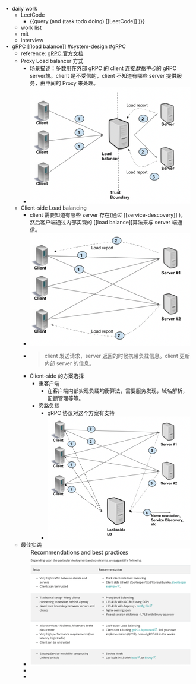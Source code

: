 - daily work
	- LeetCode
		- {{query (and (task todo doing) [[LeetCode]] )}}
	- work list
	- mit
	- interview
- gRPC [[load balance]] #system-design #gRPC
	- reference: [gRPC 官方文档](https://grpc.io/blog/grpc-load-balancing/)
	- Proxy Load balancer 方式
		- 场景描述：多数用在外部 gRPC 的 client 连接*数据中心*的 gRPC server端。client 是不受信的，client 不知道有哪些 server 提供服务，由中间的 Proxy 来处理。
		- ![Proxy LB](https://raw.githubusercontent.com/stillfox-lee/image/main/picgo/20220630100101.png)
	- Client-side Load balancing
		- client 需要知道有哪些 server 存在(通过 [[service-descovery]] )，然后客户端通过内部实现的 [[load balance]]算法来与 server 端通信。
		- ![client-side-lb](https://raw.githubusercontent.com/stillfox-lee/image/main/picgo/20220630101201.png)
		- > client 发送请求，server 返回的时候携带负载信息。client 更新内部 server 的信息。
		- Client-side 的方案选择
			- 重客户端
				- 在客户端内部实现负载均衡算法，需要服务发现，域名解析，配额管理等等。
			- 旁路负载
				- gRPC 协议对这个方案有支持
				- ![lookaside lb](https://raw.githubusercontent.com/stillfox-lee/image/main/picgo/20220630104104.png)
	- 最佳实践
		- ![](https://raw.githubusercontent.com/stillfox-lee/image/main/picgo/20220630104728.png)
		-
		-